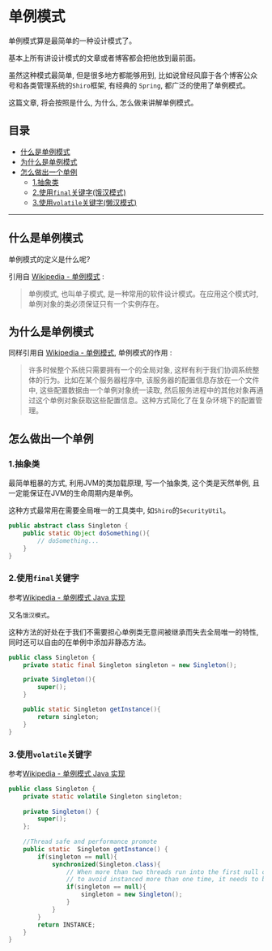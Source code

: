 # 单例模式


单例模式算是最简单的一种设计模式了。


基本上所有讲设计模式的文章或者博客都会把他放到最前面。


虽然这种模式最简单, 但是很多地方都能够用到, 比如说曾经风靡于各个博客公众号和各类管理系统的`Shiro`框架, 有经典的 `Spring`, 都广泛的使用了单例模式。


这篇文章, 将会按照是什么, 为什么, 怎么做来讲解单例模式。


## 目录


* [什么是单例模式](#什么是单例模式)
* [为什么是单例模式](#为什么是单例模式)
* [怎么做出一个单例](#怎么做出一个单例)
  * [1.抽象类](#1.抽象类)
  * [2.使用`final`关键字(饿汉模式)][2]
  * [3.使用`volatile`关键字(懒汉模式)][3]


---


## 什么是单例模式


单例模式的定义是什么呢?


引用自 [Wikipedia - 单例模式](https://zh.wikipedia.org/wiki/%E5%8D%95%E4%BE%8B%E6%A8%A1%E5%BC%8F) :


> 单例模式, 也叫单子模式, 是一种常用的软件设计模式。在应用这个模式时, 单例对象的类必须保证只有一个实例存在。


## 为什么是单例模式


同样引用自 [Wikipedia - 单例模式](https://zh.wikipedia.org/wiki/%E5%8D%95%E4%BE%8B%E6%A8%A1%E5%BC%8F), 单例模式的作用 :


> 许多时候整个系统只需要拥有一个的全局对象, 这样有利于我们协调系统整体的行为。比如在某个服务器程序中, 该服务器的配置信息存放在一个文件中, 这些配置数据由一个单例对象统一读取, 然后服务进程中的其他对象再通过这个单例对象获取这些配置信息。这种方式简化了在复杂环境下的配置管理。


## 怎么做出一个单例


### 1.抽象类


最简单粗暴的方式, 利用JVM的类加载原理, 写一个抽象类, 这个类是天然单例, 且一定能保证在JVM的生命周期内是单例。


这种方式最常用在需要全局唯一的工具类中, 如`Shiro`的`SecurityUtil`。


```java
public abstract class Singleton {
    public static Object doSomething(){
        // doSomething...
    }
}
```


### 2.使用`final`关键字
[2]: #2.使用`final`关键字


参考[Wikipedia - 单例模式 Java 实现](https://zh.wikipedia.org/wiki/%E5%8D%95%E4%BE%8B%E6%A8%A1%E5%BC%8F#Java)


又名`饿汉模式`。


这种方法的好处在于我们不需要担心单例类无意间被继承而失去全局唯一的特性, 同时还可以自由的在单例中添加非静态方法。


```java
public class Singleton {
    private static final Singleton singleton = new Singleton();

    private Singleton(){
        super();
    }

    public static Singleton getInstance(){
        return singleton;
    }
}
```


### 3.使用`volatile`关键字
[3]: #3.使用`volatile`关键字


参考[Wikipedia - 单例模式 Java 实现](https://zh.wikipedia.org/wiki/%E5%8D%95%E4%BE%8B%E6%A8%A1%E5%BC%8F#Java)


```java
public class Singleton {
    private static volatile Singleton singleton;
    
    private Singleton() {
        super();
    };
    
    //Thread safe and performance promote 
    public static  Singleton getInstance() {
        if(singleton == null){
            synchronized(Singleton.class){
                // When more than two threads run into the first null check same time, 
                // to avoid instanced more than one time, it needs to be checked again.
                if(singleton == null){ 
                    singleton = new Singleton();
                }
            }
        }
        return INSTANCE;
    }
}
```

